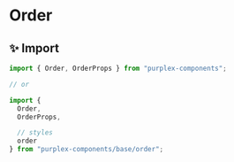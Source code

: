 # Order

## ✨ Import

```typescript
import { Order, OrderProps } from "purplex-components";

// or

import { 
  Order, 
  OrderProps,

  // styles
  order
} from "purplex-components/base/order";
```
